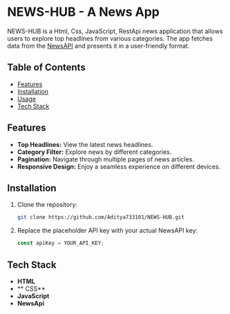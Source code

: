 ##

# NEWS-HUB - A News App

NEWS-HUB is a Html, Css, JavaScript, RestApi news application that allows users to explore top headlines from various categories. The app fetches data from the [NewsAPI](https://newsapi.org/) and presents it in a user-friendly format.

## Table of Contents

- [Features](#features)
- [Installation](#installation)
- [Usage](#usage)
- [Tech Stack](#tech-stack)


## Features

- **Top Headlines:** View the latest news headlines.
- **Category Filter:** Explore news by different categories.
- **Pagination:** Navigate through multiple pages of news articles.
- **Responsive Design:** Enjoy a seamless experience on different devices.

## Installation

1. Clone the repository:

   ```bash
   git clone https://github.com/Aditya733101/NEWS-HUB.git
   ```

2. Replace the placeholder API key with your actual NewsAPI key:

   ```javascript
   const apiKey = YOUR_API_KEY;
   ```

## Tech Stack

- **HTML** 
- ** CSS**
- **JavaScript**
- **NewsApi**

